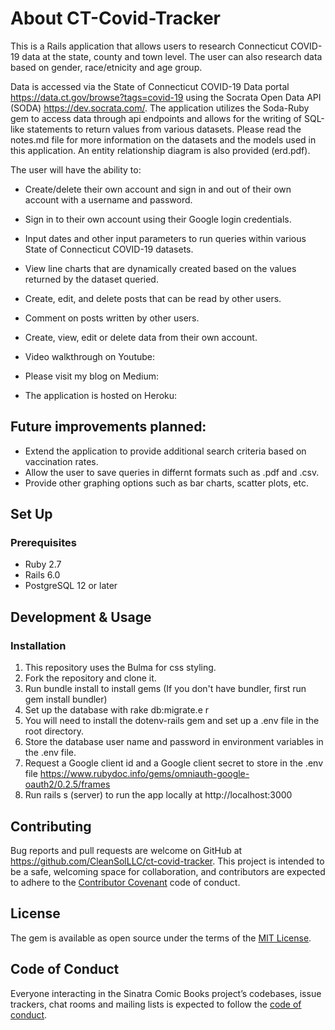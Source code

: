 # About CT-Covid-Tracker

This is a Rails application that allows users to research Connecticut COVID-19 data at the state, county and town level. The user can also research data based on gender, race/etnicity and age group.

Data is accessed via the State of Connecticut COVID-19 Data portal https://data.ct.gov/browse?tags=covid-19 using the Socrata Open Data API (SODA) https://dev.socrata.com/. The application utilizes the Soda-Ruby gem to access data through api endpoints and allows for the writing of SQL-like statements to return values from various datasets. Please read the notes.md file for more information on the datasets and the models used in this application. An entity relationship diagram is also provided (erd.pdf).


The user will have the ability to:

* Create/delete their own account and sign in and out of their own account with a username and password.
* Sign in to their own account using their Google login credentials.
* Input dates and other input parameters to run queries within various State of Connecticut COVID-19 datasets.
* View line charts that are dynamically created based on the values returned by the dataset queried.
* Create, edit, and delete posts that can be read by other users.
* Comment on posts written by other users.
* Create, view, edit or delete data from their own account.


* Video walkthrough on Youtube: 
* Please visit my blog on Medium:
* The application is hosted on Heroku:


## Future improvements planned:

* Extend the application to provide additional search criteria based on vaccination rates.
* Allow the user to save queries in differnt formats such as .pdf and .csv.
* Provide other graphing options such as bar charts, scatter plots, etc.
 

## Set Up

### Prerequisites
* Ruby 2.7
* Rails 6.0
* PostgreSQL 12 or later


## Development & Usage
  
### Installation

1. This repository uses the Bulma for css styling.
2. Fork the repository and clone it.
3. Run bundle install to install gems (If you don't have bundler, first run gem install bundler)
4. Set up the database with rake db:migrate.e r
5. You will need to install the dotenv-rails gem and set up a .env file in the root directory.
6. Store the database user name and password in environment variables in the .env file.
7. Request a Google client id and a Google client secret to store in the .env file
   https://www.rubydoc.info/gems/omniauth-google-oauth2/0.2.5/frames 
8. Run rails s (server) to run the app locally at http://localhost:3000


## Contributing

Bug reports and pull requests are welcome on GitHub at https://github.com/CleanSolLLC/ct-covid-tracker. This project is intended to be a safe, welcoming space for collaboration, and contributors are expected to adhere to the [Contributor Covenant](http://contributor-covenant.org) code of conduct.

## License

The gem is available as open source under the terms of the [MIT License](https://opensource.org/licenses/MIT).

## Code of Conduct

Everyone interacting in the Sinatra Comic Books project’s codebases, issue trackers, chat rooms and mailing lists is expected to follow the [code of conduct](https://github.com/CleanSolLLC/ct-covid-tracker/blob/master/CODE_OF_CONDUCT.md).


